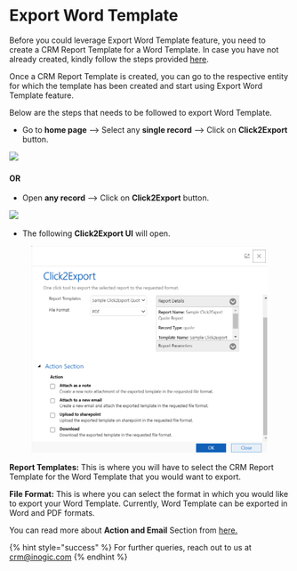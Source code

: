 # Export Word Template

Before you could leverage Export Word Template feature, you need to create a CRM Report Template for a Word Template. In case you have not already created, kindly follow the steps provided [here](https://docs.inogic.com/click2export/configuration/templates/word-template).&#x20;

Once a CRM Report Template is created, you can go to the respective entity for which the template has been created and start using Export Word Template feature.&#x20;

Below are the steps that needs to be followed to export Word Template.

* Go to **home page** --> Select any **single record** --> Click on **Click2Export** button.

![](../../.gitbook/assets/WTU\_1.png)

#### OR

* Open **any record** --> Click on **Click2Export** button.

![](../../.gitbook/assets/WTU\_2.png)

* The following **Click2Export UI** will open.

<figure><img src="../../.gitbook/assets/23.1.PNG" alt=""><figcaption></figcaption></figure>

**Report Templates:** This is where you will have to select the CRM Report Template for the Word Template that you would want to export.

**File Format:** This is where you can select the format in which you would like to export your Word Template. Currently, Word Template can be exported in Word and PDF formats.

You can read more about **Action and Email** Section from [here.](https://docs.inogic.com/click2export/features/action-and-email-section)



{% hint style="success" %}
For further queries, reach out to us at [crm@inogic.com](mailto:crm@inogic.com)
{% endhint %}



